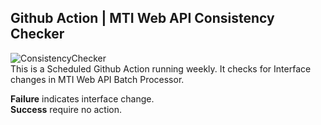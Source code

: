 Github Action | MTI Web API Consistency Checker
---
![ConsistencyChecker](https://github.com/cannin/enhance_nlp_interaction_network_gsoc2020/workflows/MTI_WEBApiConsistencyChecker/badge.svg?branch=gh-action/mesh-consistency-checker)  
This is a Scheduled Github Action running weekly. It checks for Interface changes in MTI Web API Batch Processor.

**Failure** indicates interface change.  
**Success** require no action.
